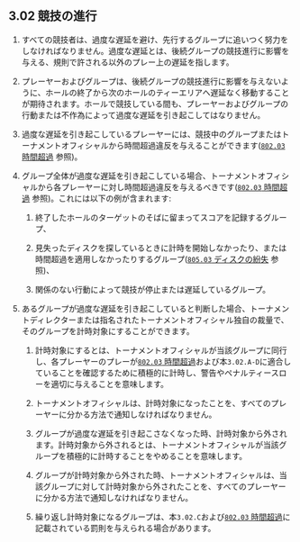 ## 3.02 競技の進行

1. すべての競技者は、過度な遅延を避け、先行するグループに追いつく努力をしなければなりません。過度な遅延とは、後続グループの競技進行に影響を与える、規則で許される以外のプレー上の遅延を指します。

1. プレーヤーおよびグループは、後続グループの競技進行に影響を与えないように、ホールの終了から次のホールのティーエリアへ遅延なく移動することが期待されます。ホールで競技している間も、プレーヤーおよびグループの行動または不作為によって過度な遅延を引き起こしてはなりません。

1. 過度な遅延を引き起こしているプレーヤーには、競技中のグループまたはトーナメントオフィシャルから時間超過違反を与えることができます([`802.03` 時間超過](ordg/80203) 参照)。

1. グループ全体が過度な遅延を引き起こしている場合、トーナメントオフィシャルから各プレーヤーに対し時間超過違反を与えるべきです([`802.03` 時間超過](ordg/80203) 参照)。これには以下の例が含まれます:

    1. 終了したホールのターゲットのそばに留まってスコアを記録するグループ、

    1. 見失ったディスクを探しているときに計時を開始しなかったり、または時間超過を適用しなかったりするグループ([`805.03` ディスクの紛失](ordg/80503) 参照)、

    1. 関係のない行動によって競技が停止または遅延しているグループ。

1. あるグループが過度な遅延を引き起こしていると判断した場合、トーナメントディレクターまたは指名されたトーナメントオフィシャル独自の裁量で、そのグループを計時対象にすることができます。

    1. 計時対象にするとは、トーナメントオフィシャルが当該グループに同行し、各プレーヤーのプレーが[`802.03` 時間超過](ordg/80203)および本`3.02.A-D`に適合していることを確認するために積極的に計時し、警告やペナルティースローを適切に与えることを意味します。

    1. トーナメントオフィシャルは、計時対象になったことを、すべてのプレーヤーに分かる方法で通知しなければなりません。

    1. グループが過度な遅延を引き起こさなくなった時、計時対象から外されます。計時対象から外されるとは、トーナメントオフィシャルが当該グループを積極的に計時することをやめることを意味します。

    1. グループが計時対象から外された時、トーナメントオフィシャルは、当該グループに対して計時対象から外されたことを、すべてのプレーヤーに分かる方法で通知しなければなりません。

    1. 繰り返し計時対象になるグループは、本`3.02.C`および[`802.03` 時間超過](ordg/80203)に記載されている罰則を与えられる場合があります。

